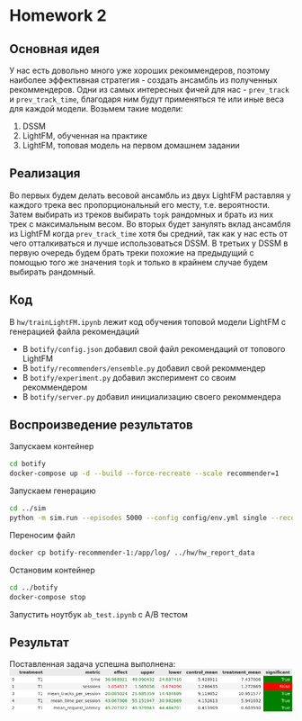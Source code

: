 # Homework 2

## Основная идея

У нас есть довольно много уже хороших рекоммендеров, поэтому наиболее эффективная стратегия - создать ансамбль из полученных рекоммендеров.
Одни из самых интересных фичей для нас - `prev_track` и `prev_track_time`, благодаря ним будут применяться те или иные веса для каждой модели.
Возьмем такие модели:
1. DSSM
2. LightFM, обученная на практике
3. LightFM, топовая модель на первом домашнем задании


## Реализация

Во первых будем делать весовой ансамбль из двух LightFM раставляя у каждого трека вес пропорциональный его месту, т.е. вероятности. Затем выбирать из треков выбирать `topk` рандомных и брать из них трек с максимальным весом.
Во вторых будет занулять вклад ансамбля из LightFM когда `prev_track_time` хотя бы средний, так как у нас есть от чего отталкиваться и лучше использоваться DSSM.
В третьих у DSSM в первую очередь будем брать треки похожие на предыдущий с помощью того же значения `topk` и только в крайнем случае будем выбирать рандомный.

## Код

В `hw/trainLightFM.ipynb` лежит код обучения топовой модели LightFM с генерацией файла рекомендаций 

* В `botify/config.json` добавил свой файл рекомендаций от топового LightFM
* В `botify/recommenders/ensemble.py` добавил свой рекоммендер 
* В `botify/experiment.py` добавил эксперимент со своим рекоммендером 
* В `botify/server.py` добавил инициализацию своего рекоммендера


## Воспроизведение результатов

Запускаем контейнер
```bash
cd botify
docker-compose up -d --build --force-recreate --scale recommender=1
```

Запускаем генерацию
```bash
cd ../sim
python -m sim.run --episodes 5000 --config config/env.yml single --recommender remote --seed 31337 
```

Переносим файл

```bash
docker cp botify-recommender-1:/app/log/ ../hw/hw_report_data
```

Остановим контейнер
```bash
cd ../botify
docker-compose stop
```

Запустить ноутбук `ab_test.ipynb` с A/B тестом

## Результат

Поставленная задача успешна выполнена:
![Рекомендеры из семинаров](hw2.png)


